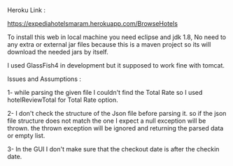 Heroku Link :

https://expediahotelsmaram.herokuapp.com/BrowseHotels

To install this web in local machine you need eclipse and jdk 1.8, No need to any extra or external jar files because this is a maven project so its will download the needed jars by itself.

I used GlassFish4 in development but it supposed to work fine with tomcat.

Issues and Assumptions :

1- while parsing the given file I couldn't find the Total Rate so I used hotelReviewTotal for Total Rate option.

2- I don't check the structure of the Json file before parsing it. so if the json file structure does not match the one I expect a null exception will be thrown. the thrown exception will be ignored and returning the parsed data or empty list.

3- In the GUI I don't make sure that the checkout date is after the checkin date.
